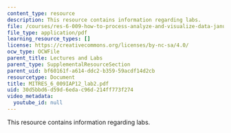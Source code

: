 ```yaml
---
content_type: resource
description: This resource contains information regarding labs.
file: /courses/res-6-009-how-to-process-analyze-and-visualize-data-january-iap-2012/30d5bbd6d59d6edac96d214ff773f274_MITRES_6_009IAP12_lab2.pdf
file_type: application/pdf
learning_resource_types: []
license: https://creativecommons.org/licenses/by-nc-sa/4.0/
ocw_type: OCWFile
parent_title: Lectures and Labs
parent_type: SupplementalResourceSection
parent_uid: bf60161f-a614-ddc2-b359-59acdf14d2cb
resourcetype: Document
title: MITRES_6_009IAP12_lab2.pdf
uid: 30d5bbd6-d59d-6eda-c96d-214ff773f274
video_metadata:
  youtube_id: null
---
```

This resource contains information regarding labs.